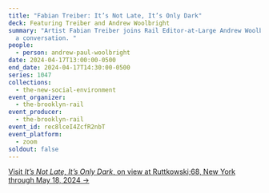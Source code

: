 ```yaml
---
title: "Fabian Treiber: It’s Not Late, It’s Only Dark"
deck: Featuring Treiber and Andrew Woolbright
summary: "Artist Fabian Treiber joins Rail Editor-at-Large Andrew Woolbright for
  a conversation. "
people:
  - person: andrew-paul-woolbright
date: 2024-04-17T13:00:00-0500
end_date: 2024-04-17T14:30:00-0500
series: 1047
collections:
  - the-new-social-environment
event_organizer:
  - the-brooklyn-rail
event_producer:
  - the-brooklyn-rail
event_id: rec8lceI4ZcfR2nbT
event_platform:
  - zoom
soldout: false
---
```

[V﻿isit *It’s Not Late, It’s Only Dark*, on view at Ruttkowski;68, New York through May 18, 2024 →](https://www.ruttkowski68.com/exhibition/its-not-late-its-only-dark/)